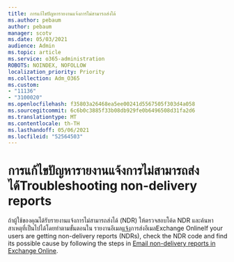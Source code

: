 ```yaml
---
title: การแก้ไขปัญหารายงานแจ้งการไม่สามารถส่งได้
ms.author: pebaum
author: pebaum
manager: scotv
ms.date: 05/03/2021
audience: Admin
ms.topic: article
ms.service: o365-administration
ROBOTS: NOINDEX, NOFOLLOW
localization_priority: Priority
ms.collection: Adm_O365
ms.custom:
- "11136"
- "3100020"
ms.openlocfilehash: f35803a26468ea5ee00241d5567505f303d4a058
ms.sourcegitcommit: 6c6b0c3885f33b08db929fe0b6496508d31fa2d6
ms.translationtype: MT
ms.contentlocale: th-TH
ms.lasthandoff: 05/06/2021
ms.locfileid: "52564503"
---
```

# <a name="troubleshooting-non-delivery-reports"></a><span data-ttu-id="82c86-102">การแก้ไขปัญหารายงานแจ้งการไม่สามารถส่งได้</span><span class="sxs-lookup"><span data-stu-id="82c86-102">Troubleshooting non-delivery reports</span></span>

<span data-ttu-id="82c86-103">ถ้าผู้ใช้ของคุณได้รับรายงานแจ้งการไม่สามารถส่งได้ (NDR) ให้ตรวจสอบโค้ด NDR และค้นหาสาเหตุที่เป็นไปได้โดยทําตามขั้นตอนใน รายงานอีเมล[แจ้ง](https://docs.microsoft.com/exchange/mail-flow-best-practices/non-delivery-reports-in-exchange-online/non-delivery-reports-in-exchange-online)การส่งอีเมลExchange Online</span><span class="sxs-lookup"><span data-stu-id="82c86-103">If your users are getting non-delivery reports (NDRs), check the NDR code and find its possible cause by following the steps in [Email non-delivery reports in Exchange Online](https://docs.microsoft.com/exchange/mail-flow-best-practices/non-delivery-reports-in-exchange-online/non-delivery-reports-in-exchange-online).</span></span>